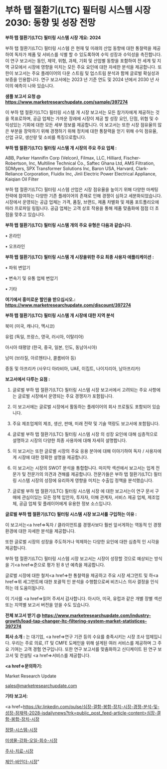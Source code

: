 # 부하 탭 절환기(LTC) 필터링 시스템 시장 2030: 동향 및 성장 전망

<strong>부하 탭 절환기(LTC) 필터링 시스템 시장 개요: 2024</strong>

부하 탭 절환기(LTC) 필터링 시스템 은 현재 및 미래의 산업 동향에 대한 통찰력을 제공하여 독자가 제품 및 서비스를 식별 할 수 있도록하여 수익 성장과 수익성을 촉진합니다. 이 연구 보고서는 동인, 제약, 위협, 과제, 기회 및 산업별 동향을 포함하여 전 세계 및 지역 규모에서 시장에 영향을 미치는 모든 주요 요인에 대한 자세한 분석을 제공합니다. 또한이 보고서는 주요 플레이어의 다운 스트림 및 업스트림 분석과 함께 글로벌 확실성과 보증을 인용합니다. 연구 보고서에는 2023 년 기준 연도 및 2024 년에서 2030 년 사이의 예측이 나와 있습니다.



<strong>샘플 보고서 요청 @ <a href=https://www.marketresearchupdate.com/sample/397274>https://www.marketresearchupdate.com/sample/397274</a></strong>

이 부하 탭 절환기(LTC) 필터링 시스템 개 시장 보고서는 모든 참가자에게 제공하는 것을 목표로하며, 공급 업체는 가까운 장래에 시장이 제공 할 성장 요인, 단점, 위협 및 수익성있는 기회에 대한 모든 세부 정보를 제공합니다. 이 보고서는 또한 시장 점유율의 많은 부분을 장악하기 위해 경쟁하기 위해 정치에 대한 통찰력을 얻기 위해 수익 점유율, 산업 규모, 생산량 및 소비를 특징으로합니다.



<strong>부하 탭 절환기(LTC) 필터링 시스템 개 시장의 주요 주요 업체 :</strong>

ABB, Parker Hannifin Corp (Velcon), Filmax, LLC, Hilliard, Fischer-Robertson, Inc, Multiline Technical Co., Saftec Ghana Ltd, AMS Filtration, SDMyers, SPX Transformer Solutions Inc, Baron USA, Harvard, Clark-Reliance Corporation, Fluidix Inc, Jinli Electric Power Electrical Appliance, Kaiqian Oil Filter

부하 탭 절환기(LTC) 필터링 시스템 산업은 시장 점유율을 높이기 위해 다양한 마케팅 전략에 참여하는 다양한 기존 플레이어의 존재로 인해 경쟁이 심하고 세분화되었습니다. 시장에서 운영되는 공급 업체는 가격, 품질, 브랜드, 제품 차별화 및 제품 포트폴리오에 따라 프로파일 링됩니다. 공급 업체는 고객 상호 작용을 통해 제품 맞춤화에 점점 더 초점을 맞추고 있습니다.



<strong>부하 탭 절환기(LTC) 필터링 시스템 개의 주요 유형은 다음과 같습니다.</strong>

• 온라인

• 오프라인



<strong>부하 탭 절환기(LTC) 필터링 시스템 개 시장을위한 주요 최종 사용자 애플리케이션 :</strong>

• 파워 변압기

• 변속기 및 유통 업체 변압기

• 기타



<strong>여기에서 흥미로운 할인을 받으십시오.: <a href=https://www.marketresearchupdate.com/discount/397274>https://www.marketresearchupdate.com/discount/397274</a></strong>



<strong>부하 탭 절환기(LTC) 필터링 시스템 개 시장에 대한 지역 분석</strong>

북미 (미국, 캐나다, 멕시코)

유럽 (독일, 프랑스, 영국, 러시아, 이탈리아)

아시아 태평양 (한국, 중국, 일본, 인도, 동남아시아)

남미 (브라질, 아르헨티나, 콜롬비아 등)

중동 및 아프리카 (사우디 아라비아, UAE, 이집트, 나이지리아, 남아프리카)



<strong>보고서에서 다루는 요점 :</strong>

1. 글로벌 부하 탭 절환기(LTC) 필터링 시스템 시장 보고서에서 고려되는 주요 사항에는 글로벌 시장에서 운영되는 주요 경쟁자가 포함됩니다.

2. 이 보고서에는 글로벌 시장에서 활동하는 플레이어의 회사 프로필도 포함되어 있습니다.

3. 주요 제조업체의 제조, 생산, 판매, 미래 전략 및 기술 역량도 보고서에 포함됩니다.

4. 글로벌 부하 탭 절환기(LTC) 필터링 시스템 시장 의 성장 요인에 대해 심층적으로 설명하고 시장의 다양한 최종 사용자에 대해 자세히 설명합니다.

5. 이 보고서는 또한 글로벌 시장의 주요 응용 분야에 대해 이야기하여 독자 / 사용자에게 시장에 대한 정확한 설명을 제공합니다.

6. 이 보고서는 시장의 SWOT 분석을 통합합니다. 마지막 섹션에서 보고서는 업계 전문가 및 전문가의 의견과 견해를 제공합니다. 전문가들은 부하 탭 절환기(LTC) 필터링 시스템 시장의 성장에 유리하게 영향을 미치는 수출입 정책을 분석했습니다.

7. 글로벌 부하 탭 절환기(LTC) 필터링 시스템 시장 에 대한 보고서는이 연구 문서 구매에 관심이있는 모든 정책 입안자, 투자자, 이해 관계자, 서비스 제공 업체, 제조업체, 공급 업체 및 플레이어에게 유용한 정보 소스입니다.



<strong>글로벌 부하 탭 절환기(LTC) 필터링 시스템 시장 보고서를 구입하는 이유 :</strong>

이 보고서는<a href=>독자 / 클</a>라이언트를 경쟁사보다 훨씬 앞서게하는 역동적 인 경쟁 환경에 대한 자세한 분석을 제공합니다.

또한 글로벌 시장의 성장을 주도하거나 억제하는 다양한 요인에 대한 심층적 인 시각을 제공합니다.

부하 탭 절환기(LTC) 필터링 시스템 시장 보고서는 시장이 성장할 것으로 예상되는 방식을 기<a href=>준으로</a> 평가 된 8 년 예측을 제공합니다.

글로벌 시장에 대한 철저<a href=>한 통찰력</a>을 제공하고 주요 시장 세그먼트 및 하<a href=>위 세그</a>먼트에 대한 포괄적 인 분석을 수행함으로써 비즈니스 의사 결정을 인식하는 데 도움이됩니다.

이 기사를 <a href=>읽어 주</a>셔서 감사합니다. 아시아, 미국, 유럽과 같은 개별 장별 섹션 또는 지역별 보고서 버전을 얻을 수도 있습니다.



<strong>전체 보고서 받기 @ <a href=https://www.marketresearchupdate.com/industry-growth/load-tap-changer-ltc-filtering-system-market-statistices-397274>https://www.marketresearchupdate.com/industry-growth/load-tap-changer-ltc-filtering-system-market-statistices-397274</a></strong>



<strong>회사 소개 :</strong>
는 대기업, <a href=>연구 기</a>관 등의 수요를 충족시키는 시장 조사 업체입니다. 우리는 주로 의료, IT 및 CMFE 도메인을 위해 설계된 여러 서비스를 제공하며 그 주요 기여는 고객 경험 연구입니다. 또한 연구 보고서를 맞춤화하고 신디케이트 된 연구 보고서 및 컨설팅 <a href=>서비</a>스를 제공합니다.



<strong><a href=>문의하기:</a></strong>

Market Research Update

sales@marketresearchupdate.com



<strong>기타 보고서:</strong>

<a href=https://kr.linkedin.com/pulse/심장-결함-봉합-장치-시장-경쟁-분석-및-성장-잠재력-2028-isdailynews?trk=public_post_feed-article-content>심장-결함-봉합-장치-시장</a>

<a href=https://www.linkedin.com/pulse/정렬-시스템-시장-세분화-연구-및-목표-고객2029년-analytics-alchemy-360-analysis/>정렬-시스템-시장</a>

<a href=https://www.linkedin.com/pulse/미생물-강화-오일-회수-시장-현재-및-미래-성장-2029-data-dive-diaries-24-analysis-z7kof/>미생물-강화-오일-회수-시장</a>

<a href=https://www.linkedin.com/pulse/주사-치료-시장-세분화-연구-및-목표-고객2029년-survey-spotlight-pro-24-analysis-l78kf/>주사-치료-시장</a>

<a href=https://www.linkedin.com/pulse/체인-바인더-시장-규모-및-성장-2023-survey-spotlight-pro-24-analysis-cvjff/>체인-바인더-시장</a>"
